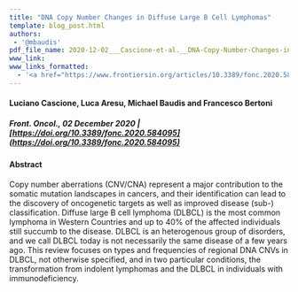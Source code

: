 ```yaml
---
title: "DNA Copy Number Changes in Diffuse Large B Cell Lymphomas"
template: blog_post.html 
authors:
 - '@mbaudis'
pdf_file_name: 2020-12-02___Cascione-et-al.__DNA-Copy-Number-Changes-in-Diffuse-Large-B-Cell-Lymphomas__Front-in-Oncol-review.pdf
www_link:
www_links_formatted:
  - '<a href="https://www.frontiersin.org/articles/10.3389/fonc.2020.584095/full" target="_blank">[article @ Frontiers in Oncology]</a>'
---
```


#### Luciano Cascione, Luca Aresu, Michael Baudis and Francesco Bertoni
##### Front. Oncol., 02 December 2020 | [https://doi.org/10.3389/fonc.2020.584095](https://doi.org/10.3389/fonc.2020.584095)

<!--more-->

#### Abstract

Copy number aberrations (CNV/CNA) represent a major contribution to the somatic mutation landscapes in cancers, and their identification can lead to the discovery of oncogenetic targets as well as improved disease (sub-) classification. Diffuse large B cell lymphoma (DLBCL) is the most common lymphoma in Western Countries and up to 40% of the affected individuals still succumb to the disease. DLBCL is an heterogenous group of disorders, and we call DLBCL today is not necessarily the same disease of a few years ago. This review focuses on types and frequencies of regional DNA CNVs in DLBCL, not otherwise specified, and in two particular conditions, the transformation from indolent lymphomas and the DLBCL in individuals with immunodeficiency.
